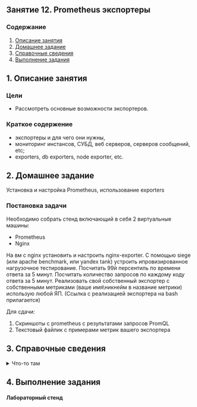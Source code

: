 ## Занятие 12. Prometheus экспортеры
### Содержание
1. [Описание занятия](#description)  
2. [Домашнее задание](#homework)  
3. [Справочные сведения](#info)  
4. [Выполнение задания](#exec)  

## 1. Описание занятия <a name="description"></a>
### Цели
- Рассмотреть основные возможности экспортеров.

### Краткое содержение
- экспортеры и для чего они нужны,  
- мониторинг инстансов, СУБД, веб серверов, серверов сообщений, etc;  
- exporters, db exporters, node exporter, etc.  


## 2. Домашнее задание  <a name="homework"></a>
Установка и настройка Prometheus, использование exporters

### Постановка задачи
Необходимо собрать стенд включающий в себя 2 виртуальные машины:
- Prometheus  
- Nginx  

На вм с nginx установить и настроить nginx-exporter.
С помощью siege (или apache benchmark, или yandex tank) устроить ипровизированное нагрузочное тестирование.
Посчитать 99й персентиль по времени ответа за 5 минут.
Посчитать количество запросов по каждому коду ответа за 5 минут.
Реализовать свой собственный экспортер с собственными метриками (ваше имя\никнейм в название метрики) использую любой ЯП. (Ссылка с реализацией экспортера на bash прилагается)

Для сдачи:

1. Скриншоты с prometheus с результатами запросов PromQL
2. Текстовый файлик с примерами метрик вашего экспортера



## 3. Справочные сведения<a name="info"></a>
<details>
   <summary>Что-то там</summary>


</details>



## 4. Выполнение задания <a name="exec"></a>  
#### Лабораторный стенд

